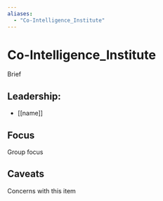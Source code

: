 ```yaml
---
aliases:
  - "Co-Intelligence_Institute"
---
```

# Co-Intelligence_Institute

Brief

## Leadership:

- [[name]]

## Focus

Group focus

## Caveats 

Concerns with this item